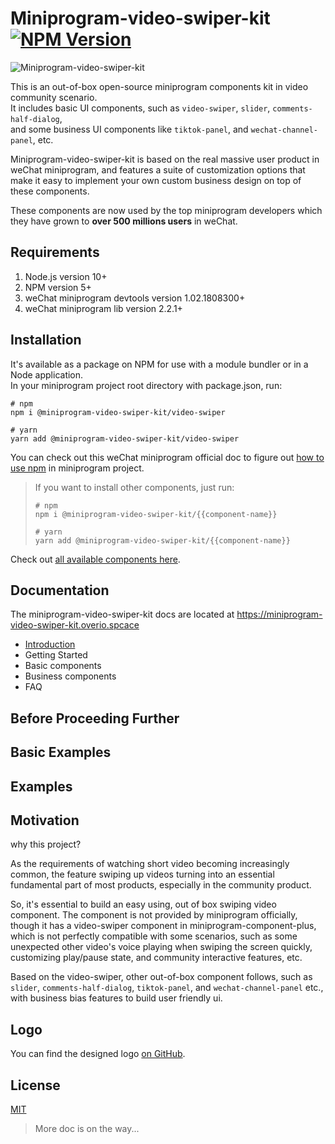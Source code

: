 # Miniprogram-video-swiper-kit [![NPM Version](https://img.shields.io/npm/v/@miniprogram-video-swiper-kit/video-swiper?color=brightgreen)](https://www.npmjs.com/package/@miniprogram-video-swiper-kit/video-swiper) 

![Miniprogram-video-swiper-kit](https://raw.githubusercontent.com/perowong/miniprogram-video-swiper-kit/main/logo/miniprogram-video-swiper-kit-logo.svg)


This is an out-of-box open-source miniprogram components kit in video community scenario.  
It includes basic UI components, such as `video-swiper`, `slider`, `comments-half-dialog`,  
and some business UI components like `tiktok-panel`, and `wechat-channel-panel`, etc.

Miniprogram-video-swiper-kit is based on the real massive user product in weChat miniprogram, and
features a suite of customization options that make it easy to implement your own custom business
design on top of these components.

These components are now used by the top miniprogram developers 
which they have grown to **over 500 millions users** in weChat.

## Requirements

1. Node.js version 10+
2. NPM version 5+
3. weChat miniprogram devtools version 1.02.1808300+
4. weChat miniprogram lib version 2.2.1+

## Installation

It's available as a package on NPM for use with a module bundler or in a Node application.  
In your miniprogram project root directory with package.json, run: 

```
# npm
npm i @miniprogram-video-swiper-kit/video-swiper

# yarn
yarn add @miniprogram-video-swiper-kit/video-swiper
```

You can check out this weChat miniprogram official doc to figure out 
[how to use npm](https://developers.weixin.qq.com/miniprogram/dev/devtools/npm.html) in miniprogram project.

> If you want to install other components, just run:
> ```
> # npm
> npm i @miniprogram-video-swiper-kit/{{component-name}}
> 
> # yarn
> yarn add @miniprogram-video-swiper-kit/{{component-name}}
> ```

Check out [all available components here]().

## Documentation

The miniprogram-video-swiper-kit docs are located at https://miniprogram-video-swiper-kit.overio.spcace

- [Introduction]()
- Getting Started
- Basic components
- Business components
- FAQ

## Before Proceeding Further

## Basic Examples

## Examples

## Motivation

why this project?

As the requirements of watching short video becoming increasingly common, 
the feature swiping up videos turning into an essential fundamental part of most products, 
especially in the community product.

So, it's essential to build an easy using, out of box swiping video component. The component is not provided 
by miniprogram officially, though it has a video-swiper component in miniprogram-component-plus, which is not perfectly 
compatible with some scenarios, such as some unexpected other video's voice playing when swiping the screen quickly, 
customizing play/pause state, and community interactive features, etc.

Based on the video-swiper, other out-of-box component follows, such as `slider`, `comments-half-dialog`, `tiktok-panel`, 
and `wechat-channel-panel` etc., with business bias features to build user friendly ui.

## Logo

You can find the designed logo [on GitHub](https://github.com/perowong/miniprogram-video-swiper-kit/tree/main/logo).

## License

[MIT](https://github.com/perowong/miniprogram-video-swiper-kit/blob/main/LICENSE)


> More doc is on the way...

